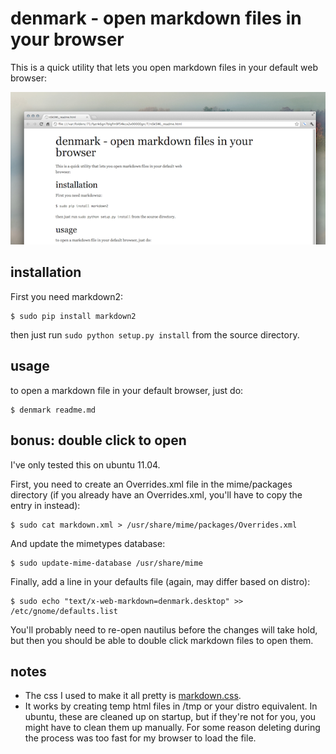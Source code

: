 denmark - open markdown files in your browser
=============================================

This is a quick utility that lets you open markdown files in your default web browser:

![markdown!](https://github.com/colinmarc/denmark/blob/master/denmark.png?raw=true)

installation
------------

First you need markdown2:

```
$ sudo pip install markdown2
```

then just run `sudo python setup.py install` from the source directory.

usage
-----

to open a markdown file in your default browser, just do:

```
$ denmark readme.md
```

bonus: double click to open
---------------------------

I've only tested this on ubuntu 11.04.

First, you need to create an Overrides.xml file in the mime/packages directory (if you already have an Overrides.xml, you'll have to copy the entry in instead):

```
$ sudo cat markdown.xml > /usr/share/mime/packages/Overrides.xml
```

And update the mimetypes database:

```
$ sudo update-mime-database /usr/share/mime
```

Finally, add a line in your defaults file (again, may differ based on distro):

```
$ sudo echo "text/x-web-markdown=denmark.desktop" >> /etc/gnome/defaults.list
```

You'll probably need to re-open nautilus before the changes will take hold, but then you should be able to double click markdown files to open them.

notes
-----

* The css I used to make it all pretty is [markdown.css](http://kevinburke.bitbucket.org/markdowncss/). 
* It works by creating temp html files in /tmp or your distro equivalent. In ubuntu, these are cleaned up on startup, but if they're not for you, you might have to clean them up manually. For some reason deleting during the process was too fast for my browser to load the file.
